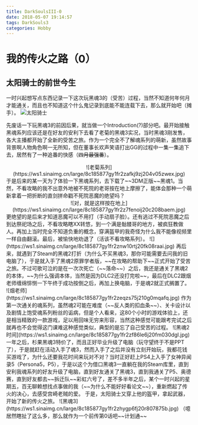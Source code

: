 ```yaml
---
title: DarkSoulsIII-0
date: 2018-05-07 19:14:57
tags: DarkSouls3
categories: Hobby
---
```

# 我的传火之路（0）
## 太阳骑士的前世今生
 
一时兴起想写点东西记录一下这次玩黑魂3的（受苦）过程，当然不知道何年何月才能通关，而且也不知道这个什么鬼记录到底能不能连载下去，那么就开始吧（摊手）。
![太阳骑士](https://ws1.sinaimg.cn/large/8c185877gy1fr2zku4igaj20fj08r74q.jpg)

<!-- more -->
先废话一下玩黑魂3的前因后果，就当做一个Introduction(?)部分吧。最开始接触黑魂系列应该还是在好友的安利下去看了老菊的黑魂3实况，当时黑魂3刚发售，各大主播都开始了全新的受苦之旅。作为一个完全不了解魂系列的萌新，虽然故事背景啊人物角色啊一无所知，但在董事长欢声笑语打出GG的过程中一集一集追下去，居然有了一种追番的快感（~~四月最强番~~）。
<div align=center>
![老菊系列](https://ws1.sinaimg.cn/large/8c185877gy1fr2zafkj9zj204v05zwex.jpg)
</div>
于是后来的某一天为了体验一下黑魂系列，去下载了~~3DM正版~~黑魂1。当然，不看攻略的我不出意外地被不死院的老哥按在地上摩擦了，能体会那种一个萌新拿着一把折断的直剑拼命戳不死院恶魔的绝望吗？
<div align=center>
![对，就是这样按在地上](https://ws1.sinaimg.cn/large/8c185877gy1fr2z7fenoij20c208baem.jpg)
</div>
更绝望的是后来才知道恶魔可以不用打（手动扇子脸）。还有逃过不死院恶魔之后到达祭祀场之后，不看攻略瞎XX转悠，到一个满是骷髅哥的地方，被疯狂教做人。再加上当时完全不知道负重的概念，穿满盔甲的我奇怪为什么我不能像视频里一样自由翻滚。最后，被愉快地劝退了（活该不看攻略系列）。
![](https://ws1.sinaimg.cn/large/8c185877gy1fr2znw10rtj20fk08raai.jpg)
再后来，就遇到了Steam的黑魂2打折（为什么不买黑魂3，那你可能需要去问我的旧电脑了），于是就入手了黑魂2原罪学者版，~~在攻略的帮助下~~正式开始了受苦之旅。不过可歌可泣的是在一次次死亡（~~落命~~）之后，我还是通关了黑魂2的本体，~~为什么强调本体，当然是因为DLC2还没打完啦~~，最后在DLC2跟烟老师缠绵悱恻一下午终于成功按倒之后，再加上换电脑，于是魂2就正式搁置了。
![烟老师](https://ws1.sinaimg.cn/large/8c185877gy1fr2zeqzs75j210g0mqafq.jpg)
作为第一次通关的魂系列，虽然魂2可能在难度（~~反人类的扣血条~~）、关卡设计以及剧情上饱受魂系列粉丝的诟病，但是个人看来，这80个小时的游戏体验上，还是相当精致的一款游戏，足以用回味无穷来形容，当然这种感觉可能跟考完试之后就再也不会觉得这门课难这种感觉类似，典型的是忘了自己受苦的过程。
![黑魂2时间](https://ws1.sinaimg.cn/large/8c185877gy1fr2zf86le6j20fm030dgl.jpg)
一年之后，杉果黑魂3特价了，而且正好毕业升级了电脑（玩守望终于不是PPT了），于是就赶在活动入手了魂3，然而入手了之后并没有立刻开始玩，我都花钱买游戏了，为什么还要我花时间来玩对不对？当时正好赶上PS4上入手了女神异闻录5（Persona5，P5），于是以这个为借口黑魂3一直躺在我的Steam库里，直到安利我魂系列的好友升级了电脑，直到好友通关了黑魂3，直到我通关了P5、奥德赛，直到好友都去~~拆迁队~~彩虹六号了，差不多半年之后，某个一时兴起的星期五，百无聊赖想找点事做的我（~~为什么不能好好看论文~~），重新燃起了传火的决心，去感受宫崎老贼的爱。
于是，太阳骑士又穿上他的盔甲，拿起武器，开始了新的传火之旅。
![黑魂3](https://ws1.sinaimg.cn/large/8c185877gy1fr2zhygp6fj20r807875b.jpg)
（噫居然瞎扯了这么多，那么就作为一个前传第0话吧~~计划通~~